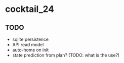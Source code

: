 # cocktail_24

## TODO

- sqlite persistence
- API read model
- auto-home on init
- state prediction from plan? (TODO: what is the use?)
